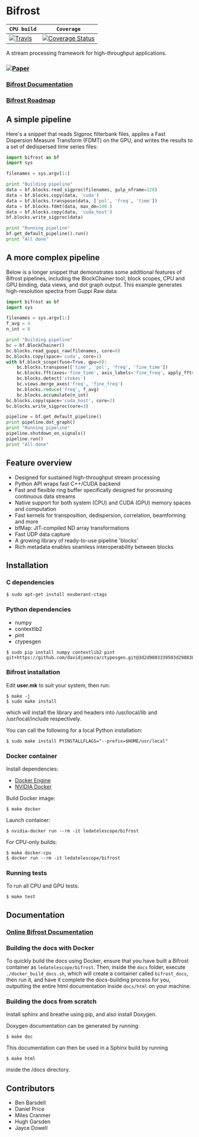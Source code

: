 # Bifrost

| **`CPU build`** | **`Coverage`** | 
|----------------------|----------------------|
|[![Travis](https://travis-ci.org/ledatelescope/bifrost.svg?branch=master)](https://travis-ci.org/ledatelescope/bifrost) | [![Coverage Status](https://coveralls.io/repos/github/ledatelescope/bifrost/badge.svg)](https://coveralls.io/github/ledatelescope/bifrost) |

A stream processing framework for high-throughput applications.

### [![Paper](https://img.shields.io/badge/arXiv-1708.00720-red.svg)](https://arxiv.org/abs/1708.00720)

### [Bifrost Documentation](http://ledatelescope.github.io/bifrost/)
### [Bifrost Roadmap](ROADMAP.md)

## A simple pipeline

Here's a snippet that reads Sigproc filterbank files, applies a
Fast Dispersion Measure Transform (FDMT) on the GPU, and writes
the results to a set of dedispersed time series files:

```python
import bifrost as bf
import sys

filenames = sys.argv[1:]

print "Building pipeline"
data = bf.blocks.read_sigproc(filenames, gulp_nframe=128)
data = bf.blocks.copy(data, 'cuda')
data = bf.blocks.transpose(data, ['pol', 'freq', 'time'])
data = bf.blocks.fdmt(data, max_dm=100.)
data = bf.blocks.copy(data, 'cuda_host')
bf.blocks.write_sigproc(data)

print "Running pipeline"
bf.get_default_pipeline().run()
print "All done"
```

## A more complex pipeline

Below is a longer snippet that demonstrates some additional features
of Bifrost pipelines, including the BlockChainer tool, block scopes,
CPU and GPU binding, data views, and dot graph output. This example
generates high-resolution spectra from Guppi Raw data:

```python
import bifrost as bf
import sys

filenames = sys.argv[1:]
f_avg = 4
n_int = 8

print "Building pipeline"
bc = bf.BlockChainer()
bc.blocks.read_guppi_raw(filenames, core=0)
bc.blocks.copy(space='cuda', core=1)
with bf.block_scope(fuse=True, gpu=0):
    bc.blocks.transpose(['time', 'pol', 'freq', 'fine_time'])
    bc.blocks.fft(axes='fine_time', axis_labels='fine_freq', apply_fftshift=True)
    bc.blocks.detect('stokes')
    bc.views.merge_axes('freq', 'fine_freq')
    bc.blocks.reduce('freq', f_avg)
    bc.blocks.accumulate(n_int)
bc.blocks.copy(space='cuda_host', core=2)
bc.blocks.write_sigproc(core=3)

pipeline = bf.get_default_pipeline()
print pipeline.dot_graph()
print "Running pipeline"
pipeline.shutdown_on_signals()
pipeline.run()
print "All done"
```

## Feature overview

 - Designed for sustained high-throughput stream processing
 - Python API wraps fast C++/CUDA backend
 - Fast and flexible ring buffer specifically designed for processing continuous data streams
 - Native support for both system (CPU) and CUDA (GPU) memory spaces and computation
 - Fast kernels for transposition, dedispersion, correlation, beamforming and more
 - bfMap: JIT-compiled ND array transformations
 - Fast UDP data capture
 - A growing library of ready-to-use pipeline 'blocks'
 - Rich metadata enables seamless interoperability between blocks

## Installation

### C dependencies

    $ sudo apt-get install exuberant-ctags

### Python dependencies

 * numpy
 * contextlib2
 * pint
 * ctypesgen

```
$ sudo pip install numpy contextlib2 pint git+https://github.com/davidjamesca/ctypesgen.git@3d2d9803339503d2988382aa861b47a6a4872c32
```

### Bifrost installation

Edit **user.mk** to suit your system, then run:

    $ make -j
    $ sudo make install

which will install the library and headers into /usr/local/lib and
/usr/local/include respectively.

You can call the following for a local Python installation:

    $ sudo make install PYINSTALLFLAGS="--prefix=$HOME/usr/local"

### Docker container

Install dependencies:

 * [Docker Engine](https://docs.docker.com/engine/installation/)
 * [NVIDIA Docker](https://github.com/NVIDIA/nvidia-docker)

Build Docker image:

    $ make docker

Launch container:

    $ nvidia-docker run --rm -it ledatelescope/bifrost

For CPU-only builds:

    $ make docker-cpu
    $ docker run --rm -it ledatelescope/bifrost

### Running tests

To run all CPU and GPU tests:

    $ make test

## Documentation

### [Online Bifrost Documentation](http://ledatelescope.github.io/bifrost/)

### Building the docs with Docker

To quickly build the docs using Docker, ensure that you have
built a Bifrost container as `ledatelescope/bifrost`.
Then, inside the `docs` folder, execute `./docker_build_docs.sh`,
which will create a container called `bifrost_docs`, then
run it, and have it complete the docs-building process for you,
outputting the entire html documentation inside `docs/html` on
your machine.

### Building the docs from scratch

Install sphinx and breathe using pip, and also install Doxygen.

Doxygen documentation can be generated by running:

    $ make doc

This documentation can then be used in a Sphinx build
by running

    $ make html

inside the /docs directory.

## Contributors

 * Ben Barsdell
 * Daniel Price
 * Miles Cranmer
 * Hugh Garsden
 * Jayce Dowell

